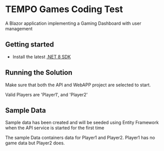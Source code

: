 # TEMPO Games Coding Test
A Blazor application implementing a Gaming Dashboard with user management

## Getting started
- Install the latest [.NET 8 SDK](https://github.com/dotnet/installer#installers-and-binaries)


## Running the Solution
Make sure that both the API and WebAPP project are selected to start.

Valid Players are 'Player1', and 'Player2'


## Sample Data
Sample data has been created and will be seeded using Entity Framework when the API service is started for the first time

The sample Data containers data for Player1 and Player2.  Player1 has no game data but Player2 does.


